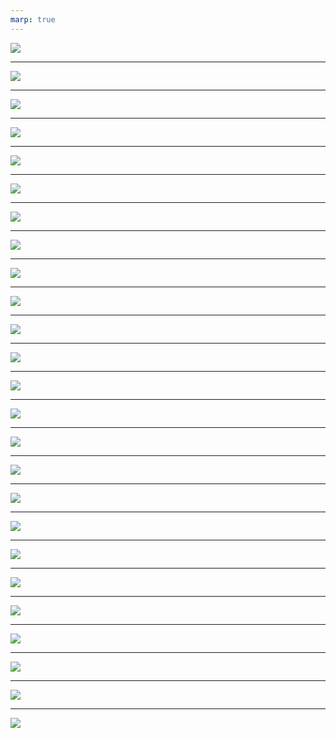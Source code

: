 ```yaml
---
marp: true
---
```

![](images/1.png)

---
![](images/2.png)

---
![](images/3.png)

---
![](images/4.png)

---
![](images/5.png)

---
![](images/6.png)

---
![](images/7.png)

---
![](images/8.png)

---
![](images/9.png)

---
![](images/10.png)

---
![](images/11.png)

---
![](images/12.png)

---
![](images/13.png)

---
![](images/14.png)

---
![](images/15.png)

---
![](images/16.png)

---
![](images/17.png)

---
![](images/18.png)

---
![](images/19.png)

---
![](images/20.png)

---
![](images/21.png)

---
![](images/22.png)

---
![](images/23.png)

---
![](images/24.png)

---
![](images/25.png)
